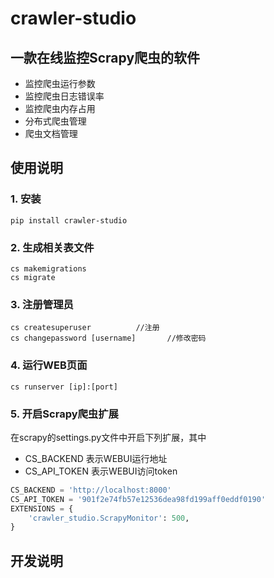 # crawler-studio
## 一款在线监控Scrapy爬虫的软件

- 监控爬虫运行参数
- 监控爬虫日志错误率
- 监控爬虫内存占用
- 分布式爬虫管理
- 爬虫文档管理


## 使用说明

### 1. 安装
```pip install crawler-studio```

### 2. 生成相关表文件
```
cs makemigrations
cs migrate
```

### 3. 注册管理员
```
cs createsuperuser          //注册
cs changepassword [username]       //修改密码
```

### 4. 运行WEB页面
```
cs runserver [ip]:[port]
```

### 5. 开启Scrapy爬虫扩展
在scrapy的settings.py文件中开启下列扩展，其中
- CS_BACKEND    表示WEBUI运行地址
- CS_API_TOKEN  表示WEBUI访问token

```python
CS_BACKEND = 'http://localhost:8000'
CS_API_TOKEN = '901f2e74fb57e12536dea98fd199aff0eddf0190'
EXTENSIONS = {
    'crawler_studio.ScrapyMonitor': 500,
}
```


## 开发说明
